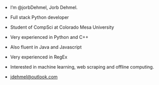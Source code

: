 - I’m @jorbDehmel, Jorb Dehmel.
- Full stack Python developer
- Student of CompSci at Colorado Mesa University

- Very experienced in Python and C++
- Also fluent in Java and Javascript
- Very experienced in RegEx

- Interested in machine learning, web scraping and offline computing.
- jdehmel@outlook.com

<!---
jorbDehmel/jorbDehmel is a ✨ special ✨ repository because its `README.md` (this file) appears on your GitHub profile.
You can click the Preview link to take a look at your changes.
--->
